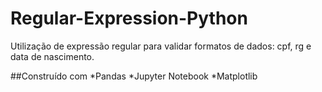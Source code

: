 # Regular-Expression-Python
Utilização de expressão regular para validar formatos de dados: cpf, rg e data de nascimento.

##Construído com
*Pandas
*Jupyter Notebook
*Matplotlib
